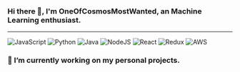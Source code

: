 ### Hi there 👋, I'm OneOfCosmosMostWanted, an Machine Learning enthusiast.
---
![JavaScript](https://shields.io/badge/JavaScript-F7DF1E?logo=JavaScript&logoColor=000&style=flat-square)
![Python](https://img.shields.io/badge/Python-3776AB?logo=python&logoColor=FFF&style=flat-square)
![Java](https://img.shields.io/badge/Java-ED8B00?logo=java&logoColor=FFF&style=flat-square)
![NodeJS](https://img.shields.io/badge/Node.JS-6DA55F?style=flat-square&logo=node.js&logoColor=white)
![React](https://img.shields.io/badge/React-%2320232a.svg?style=flat-square&logo=react&logoColor=%2361DAFB)
![Redux](https://img.shields.io/badge/redux-%23593d88.svg?style=flat-square&logo=redux&logoColor=FFF)
![AWS](https://img.shields.io/badge/AWS-%23FF9900.svg?style=flat-square&logo=amazon-aws&logoColor=white)

### 🔭 I’m currently working on my personal projects. 

<!--
**OneOfCosmosMostWanted/OneOfCosmosMostWanted** is a ✨ _special_ ✨ repository because its `README.md` (this file) appears on your GitHub profile.

Here are some ideas to get you started:

- 🔭 I’m currently working on ...
- 🌱 I’m currently learning ...
- 👯 I’m looking to collaborate on ...
- 🤔 I’m looking for help with ...
- 💬 Ask me about ...
- 📫 How to reach me: ...
- 😄 Pronouns: ...
- ⚡ Fun fact: ...
-->
